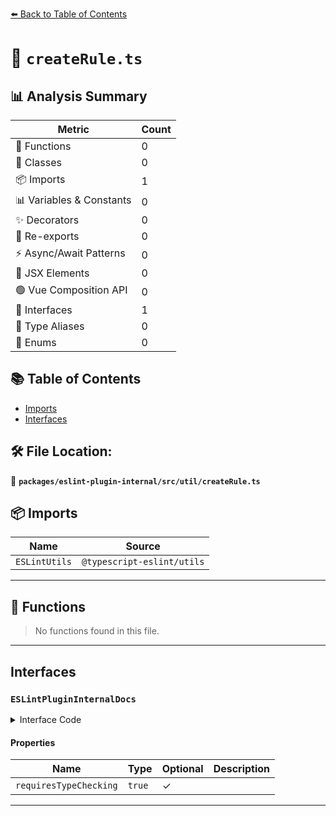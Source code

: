 [⬅️ Back to Table of Contents](../../../../index.md)

# 📄 `createRule.ts`

## 📊 Analysis Summary

| Metric | Count |
|--------|-------|
| 🔧 Functions | 0 |
| 🧱 Classes | 0 |
| 📦 Imports | 1 |
| 📊 Variables & Constants | 0 |
| ✨ Decorators | 0 |
| 🔄 Re-exports | 0 |
| ⚡ Async/Await Patterns | 0 |
| 💠 JSX Elements | 0 |
| 🟢 Vue Composition API | 0 |
| 📐 Interfaces | 1 |
| 📑 Type Aliases | 0 |
| 🎯 Enums | 0 |

## 📚 Table of Contents

- [Imports](#imports)
- [Interfaces](#interfaces)

## 🛠️ File Location:
📂 **`packages/eslint-plugin-internal/src/util/createRule.ts`**

## 📦 Imports

| Name | Source |
|------|--------|
| `ESLintUtils` | `@typescript-eslint/utils` |


---

## 🔧 Functions

> No functions found in this file.


---

## Interfaces

### `ESLintPluginInternalDocs`

<details><summary>Interface Code</summary>

```ts
export interface ESLintPluginInternalDocs {
  requiresTypeChecking?: true;
}
```
</details>

#### Properties

| Name | Type | Optional | Description |
|------|------|----------|-------------|
| `requiresTypeChecking` | `true` | ✓ |  |


---